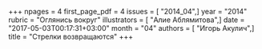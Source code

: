 +++
npages = 4
first_page_pdf = 4
issues = [ "2014_04",]
year = "2014"
rubric = "Оглянись вокруг"
illustrators = [ "Алие Аблямитова",]
date = "2017-05-03T00:17:31+03:00"
month = "04"
authors = [ "Игорь Акулич",]
title = "Стрелки возвращаются"
+++
